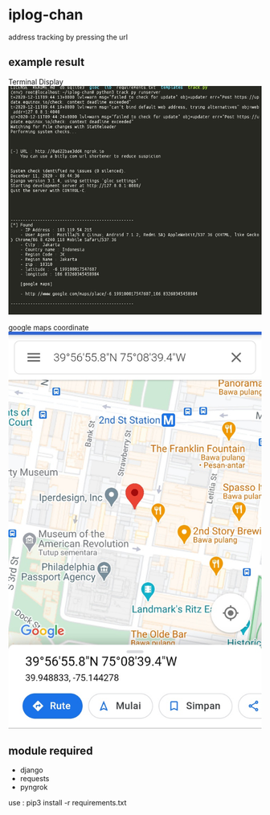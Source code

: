 # iplog-chan
address tracking by pressing the url

## example result
Terminal Display
![Screenshot](.img/p1.png)

google maps coordinate
![Screenshot](.img/p2.png)

## module required
* django
* requests
* pyngrok

use : pip3 install -r requirements.txt

